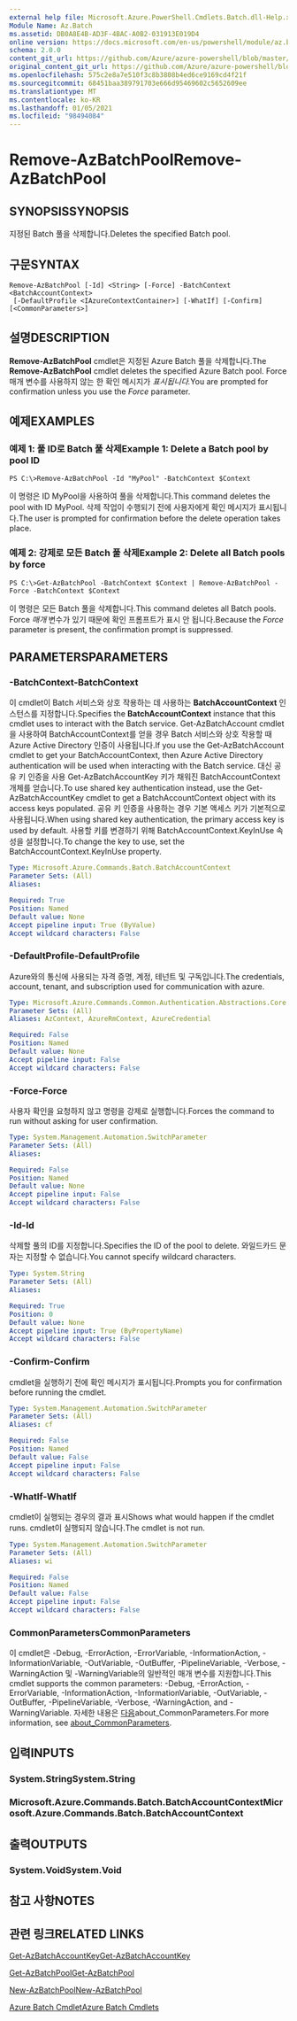 ```yaml
---
external help file: Microsoft.Azure.PowerShell.Cmdlets.Batch.dll-Help.xml
Module Name: Az.Batch
ms.assetid: DB0A8E4B-AD3F-4BAC-A0B2-031913E019D4
online version: https://docs.microsoft.com/en-us/powershell/module/az.batch/remove-azbatchpool
schema: 2.0.0
content_git_url: https://github.com/Azure/azure-powershell/blob/master/src/Batch/Batch/help/Remove-AzBatchPool.md
original_content_git_url: https://github.com/Azure/azure-powershell/blob/master/src/Batch/Batch/help/Remove-AzBatchPool.md
ms.openlocfilehash: 575c2e8a7e510f3c8b3808b4ed6ce9169cd4f21f
ms.sourcegitcommit: 68451baa389791703e666d95469602c5652609ee
ms.translationtype: MT
ms.contentlocale: ko-KR
ms.lasthandoff: 01/05/2021
ms.locfileid: "98494084"
---
```

# <span data-ttu-id="e9183-101">Remove-AzBatchPool</span><span class="sxs-lookup"><span data-stu-id="e9183-101">Remove-AzBatchPool</span></span>

## <span data-ttu-id="e9183-102">SYNOPSIS</span><span class="sxs-lookup"><span data-stu-id="e9183-102">SYNOPSIS</span></span>
<span data-ttu-id="e9183-103">지정된 Batch 풀을 삭제합니다.</span><span class="sxs-lookup"><span data-stu-id="e9183-103">Deletes the specified Batch pool.</span></span>

## <span data-ttu-id="e9183-104">구문</span><span class="sxs-lookup"><span data-stu-id="e9183-104">SYNTAX</span></span>

```
Remove-AzBatchPool [-Id] <String> [-Force] -BatchContext <BatchAccountContext>
 [-DefaultProfile <IAzureContextContainer>] [-WhatIf] [-Confirm] [<CommonParameters>]
```

## <span data-ttu-id="e9183-105">설명</span><span class="sxs-lookup"><span data-stu-id="e9183-105">DESCRIPTION</span></span>
<span data-ttu-id="e9183-106">**Remove-AzBatchPool** cmdlet은 지정된 Azure Batch 풀을 삭제합니다.</span><span class="sxs-lookup"><span data-stu-id="e9183-106">The **Remove-AzBatchPool** cmdlet deletes the specified Azure Batch pool.</span></span>
<span data-ttu-id="e9183-107">Force 매개 변수를 사용하지 않는 한 확인 메시지가 *표시됩니다.*</span><span class="sxs-lookup"><span data-stu-id="e9183-107">You are prompted for confirmation unless you use the *Force* parameter.</span></span>

## <span data-ttu-id="e9183-108">예제</span><span class="sxs-lookup"><span data-stu-id="e9183-108">EXAMPLES</span></span>

### <span data-ttu-id="e9183-109">예제 1: 풀 ID로 Batch 풀 삭제</span><span class="sxs-lookup"><span data-stu-id="e9183-109">Example 1: Delete a Batch pool by pool ID</span></span>
```
PS C:\>Remove-AzBatchPool -Id "MyPool" -BatchContext $Context
```

<span data-ttu-id="e9183-110">이 명령은 ID MyPool을 사용하여 풀을 삭제합니다.</span><span class="sxs-lookup"><span data-stu-id="e9183-110">This command deletes the pool with ID MyPool.</span></span>
<span data-ttu-id="e9183-111">삭제 작업이 수행되기 전에 사용자에게 확인 메시지가 표시됩니다.</span><span class="sxs-lookup"><span data-stu-id="e9183-111">The user is prompted for confirmation before the delete operation takes place.</span></span>

### <span data-ttu-id="e9183-112">예제 2: 강제로 모든 Batch 풀 삭제</span><span class="sxs-lookup"><span data-stu-id="e9183-112">Example 2: Delete all Batch pools by force</span></span>
```
PS C:\>Get-AzBatchPool -BatchContext $Context | Remove-AzBatchPool -Force -BatchContext $Context
```

<span data-ttu-id="e9183-113">이 명령은 모든 Batch 풀을 삭제합니다.</span><span class="sxs-lookup"><span data-stu-id="e9183-113">This command deletes all Batch pools.</span></span>
<span data-ttu-id="e9183-114">Force *매개* 변수가 있기 때문에 확인 프롬프트가 표시 안 됩니다.</span><span class="sxs-lookup"><span data-stu-id="e9183-114">Because the *Force* parameter is present, the confirmation prompt is suppressed.</span></span>

## <span data-ttu-id="e9183-115">PARAMETERS</span><span class="sxs-lookup"><span data-stu-id="e9183-115">PARAMETERS</span></span>

### <span data-ttu-id="e9183-116">-BatchContext</span><span class="sxs-lookup"><span data-stu-id="e9183-116">-BatchContext</span></span>
<span data-ttu-id="e9183-117">이 cmdlet이 Batch 서비스와 상호 작용하는 데 사용하는 **BatchAccountContext** 인스턴스를 지정합니다.</span><span class="sxs-lookup"><span data-stu-id="e9183-117">Specifies the **BatchAccountContext** instance that this cmdlet uses to interact with the Batch service.</span></span>
<span data-ttu-id="e9183-118">Get-AzBatchAccount cmdlet을 사용하여 BatchAccountContext를 얻을 경우 Batch 서비스와 상호 작용할 때 Azure Active Directory 인증이 사용됩니다.</span><span class="sxs-lookup"><span data-stu-id="e9183-118">If you use the Get-AzBatchAccount cmdlet to get your BatchAccountContext, then Azure Active Directory authentication will be used when interacting with the Batch service.</span></span> <span data-ttu-id="e9183-119">대신 공유 키 인증을 사용 Get-AzBatchAccountKey 키가 채워진 BatchAccountContext 개체를 얻습니다.</span><span class="sxs-lookup"><span data-stu-id="e9183-119">To use shared key authentication instead, use the Get-AzBatchAccountKey cmdlet to get a BatchAccountContext object with its access keys populated.</span></span> <span data-ttu-id="e9183-120">공유 키 인증을 사용하는 경우 기본 액세스 키가 기본적으로 사용됩니다.</span><span class="sxs-lookup"><span data-stu-id="e9183-120">When using shared key authentication, the primary access key is used by default.</span></span> <span data-ttu-id="e9183-121">사용할 키를 변경하기 위해 BatchAccountContext.KeyInUse 속성을 설정합니다.</span><span class="sxs-lookup"><span data-stu-id="e9183-121">To change the key to use, set the BatchAccountContext.KeyInUse property.</span></span>

```yaml
Type: Microsoft.Azure.Commands.Batch.BatchAccountContext
Parameter Sets: (All)
Aliases:

Required: True
Position: Named
Default value: None
Accept pipeline input: True (ByValue)
Accept wildcard characters: False
```

### <span data-ttu-id="e9183-122">-DefaultProfile</span><span class="sxs-lookup"><span data-stu-id="e9183-122">-DefaultProfile</span></span>
<span data-ttu-id="e9183-123">Azure와의 통신에 사용되는 자격 증명, 계정, 테넌트 및 구독입니다.</span><span class="sxs-lookup"><span data-stu-id="e9183-123">The credentials, account, tenant, and subscription used for communication with azure.</span></span>

```yaml
Type: Microsoft.Azure.Commands.Common.Authentication.Abstractions.Core.IAzureContextContainer
Parameter Sets: (All)
Aliases: AzContext, AzureRmContext, AzureCredential

Required: False
Position: Named
Default value: None
Accept pipeline input: False
Accept wildcard characters: False
```

### <span data-ttu-id="e9183-124">-Force</span><span class="sxs-lookup"><span data-stu-id="e9183-124">-Force</span></span>
<span data-ttu-id="e9183-125">사용자 확인을 요청하지 않고 명령을 강제로 실행합니다.</span><span class="sxs-lookup"><span data-stu-id="e9183-125">Forces the command to run without asking for user confirmation.</span></span>

```yaml
Type: System.Management.Automation.SwitchParameter
Parameter Sets: (All)
Aliases:

Required: False
Position: Named
Default value: None
Accept pipeline input: False
Accept wildcard characters: False
```

### <span data-ttu-id="e9183-126">-Id</span><span class="sxs-lookup"><span data-stu-id="e9183-126">-Id</span></span>
<span data-ttu-id="e9183-127">삭제할 풀의 ID를 지정합니다.</span><span class="sxs-lookup"><span data-stu-id="e9183-127">Specifies the ID of the pool to delete.</span></span>
<span data-ttu-id="e9183-128">와일드카드 문자는 지정할 수 없습니다.</span><span class="sxs-lookup"><span data-stu-id="e9183-128">You cannot specify wildcard characters.</span></span>

```yaml
Type: System.String
Parameter Sets: (All)
Aliases:

Required: True
Position: 0
Default value: None
Accept pipeline input: True (ByPropertyName)
Accept wildcard characters: False
```

### <span data-ttu-id="e9183-129">-Confirm</span><span class="sxs-lookup"><span data-stu-id="e9183-129">-Confirm</span></span>
<span data-ttu-id="e9183-130">cmdlet을 실행하기 전에 확인 메시지가 표시됩니다.</span><span class="sxs-lookup"><span data-stu-id="e9183-130">Prompts you for confirmation before running the cmdlet.</span></span>

```yaml
Type: System.Management.Automation.SwitchParameter
Parameter Sets: (All)
Aliases: cf

Required: False
Position: Named
Default value: False
Accept pipeline input: False
Accept wildcard characters: False
```

### <span data-ttu-id="e9183-131">-WhatIf</span><span class="sxs-lookup"><span data-stu-id="e9183-131">-WhatIf</span></span>
<span data-ttu-id="e9183-132">cmdlet이 실행되는 경우의 결과 표시</span><span class="sxs-lookup"><span data-stu-id="e9183-132">Shows what would happen if the cmdlet runs.</span></span>
<span data-ttu-id="e9183-133">cmdlet이 실행되지 않습니다.</span><span class="sxs-lookup"><span data-stu-id="e9183-133">The cmdlet is not run.</span></span>

```yaml
Type: System.Management.Automation.SwitchParameter
Parameter Sets: (All)
Aliases: wi

Required: False
Position: Named
Default value: False
Accept pipeline input: False
Accept wildcard characters: False
```

### <span data-ttu-id="e9183-134">CommonParameters</span><span class="sxs-lookup"><span data-stu-id="e9183-134">CommonParameters</span></span>
<span data-ttu-id="e9183-135">이 cmdlet은 -Debug, -ErrorAction, -ErrorVariable, -InformationAction, -InformationVariable, -OutVariable, -OutBuffer, -PipelineVariable, -Verbose, -WarningAction 및 -WarningVariable의 일반적인 매개 변수를 지원합니다.</span><span class="sxs-lookup"><span data-stu-id="e9183-135">This cmdlet supports the common parameters: -Debug, -ErrorAction, -ErrorVariable, -InformationAction, -InformationVariable, -OutVariable, -OutBuffer, -PipelineVariable, -Verbose, -WarningAction, and -WarningVariable.</span></span> <span data-ttu-id="e9183-136">자세한 내용은 [다음](http://go.microsoft.com/fwlink/?LinkID=113216)about_CommonParameters.</span><span class="sxs-lookup"><span data-stu-id="e9183-136">For more information, see [about_CommonParameters](http://go.microsoft.com/fwlink/?LinkID=113216).</span></span>

## <span data-ttu-id="e9183-137">입력</span><span class="sxs-lookup"><span data-stu-id="e9183-137">INPUTS</span></span>

### <span data-ttu-id="e9183-138">System.String</span><span class="sxs-lookup"><span data-stu-id="e9183-138">System.String</span></span>

### <span data-ttu-id="e9183-139">Microsoft.Azure.Commands.Batch.BatchAccountContext</span><span class="sxs-lookup"><span data-stu-id="e9183-139">Microsoft.Azure.Commands.Batch.BatchAccountContext</span></span>

## <span data-ttu-id="e9183-140">출력</span><span class="sxs-lookup"><span data-stu-id="e9183-140">OUTPUTS</span></span>

### <span data-ttu-id="e9183-141">System.Void</span><span class="sxs-lookup"><span data-stu-id="e9183-141">System.Void</span></span>

## <span data-ttu-id="e9183-142">참고 사항</span><span class="sxs-lookup"><span data-stu-id="e9183-142">NOTES</span></span>

## <span data-ttu-id="e9183-143">관련 링크</span><span class="sxs-lookup"><span data-stu-id="e9183-143">RELATED LINKS</span></span>

[<span data-ttu-id="e9183-144">Get-AzBatchAccountKey</span><span class="sxs-lookup"><span data-stu-id="e9183-144">Get-AzBatchAccountKey</span></span>](./Get-AzBatchAccountKey.md)

[<span data-ttu-id="e9183-145">Get-AzBatchPool</span><span class="sxs-lookup"><span data-stu-id="e9183-145">Get-AzBatchPool</span></span>](./Get-AzBatchPool.md)

[<span data-ttu-id="e9183-146">New-AzBatchPool</span><span class="sxs-lookup"><span data-stu-id="e9183-146">New-AzBatchPool</span></span>](./New-AzBatchPool.md)

[<span data-ttu-id="e9183-147">Azure Batch Cmdlet</span><span class="sxs-lookup"><span data-stu-id="e9183-147">Azure Batch Cmdlets</span></span>](/powershell/module/Az.Batch/)
